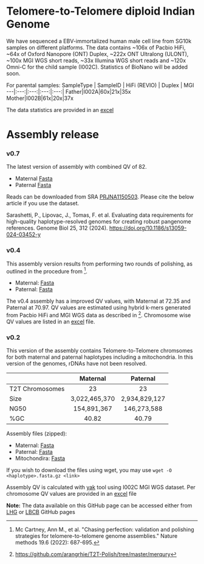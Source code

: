 # Telomere-to-Telomere diploid Indian Genome 
We have sequenced a EBV-immortalized human male cell line from SG10k samples on different platforms. The data contains ~106x of Pacbio HiFi, ~64x of Oxford Nanopore (ONT) Duplex, ~222x ONT Ultralong (ULONT), ~100x MGI WGS short reads, ~33x Illumina WGS short reads and ~120x Omni-C for the child sample (I002C). Statistics of BioNano will be added soon.

For parental samples:
SampleType | SampleID | HiFi (REVIO) | Duplex | MGI
---|:---:|:---:|:---:|:---:|
Father|I002A|60x|21x|35x
Mother|I002B|61x|20x|37x

The data statistics are provided in an [excel](Data/Reads)

# Assembly release

### v0.7
The latest version of assembly with combined QV of 82.
- Maternal [Fasta](https://figshare.com/ndownloader/files/53198075)
- Paternal [Fasta](https://figshare.com/ndownloader/files/53238263) 

Reads can be downloaded from SRA [PRJNA1150503](https://www.ncbi.nlm.nih.gov/bioproject/PRJNA1150503). Please cite the below article if you use the dataset.

Sarashetti, P., Lipovac, J., Tomas, F. et al. Evaluating data requirements for high-quality haplotype-resolved genomes for creating robust pangenome references. Genome Biol 25, 312 (2024). https://doi.org/10.1186/s13059-024-03452-y
### v0.4

This assembly version results from performing two rounds of polishing, as outlined in the procedure from [^1].
- Maternal: [Fasta](https://figshare.com/ndownloader/files/46211781?private_link=56295c4b2905cef7187f) 
- Paternal: [Fasta](https://figshare.com/ndownloader/files/46211697?private_link=c8a5045cd96979c86939) 

The v0.4 assembly has a improved QV values, with Maternal at 72.35 and Paternal at 70.97. QV values are estimated using hybrid k-mers generated from Pacbio HiFi and MGI WGS data as described in [^2]. Chromosome wise QV values are listed in an [excel](Data/Assembly) file. 

### v0.2

This version of the assembly contains Telomere-to-Telomere chromsomes for both maternal and paternal haplotypes including a mitochondria. In this version of the genomes, rDNAs have not been resolved. 

 &nbsp;|Maternal|Paternal
---|:---:|:---:
T2T Chromosomes|23|23
Size|3,022,465,370|2,934,829,127
NG50|154,891,367|146,273,588
%GC|40.82|40.79

Assembly files (zipped): 
- Maternal: [Fasta](https://figshare.com/ndownloader/files/44506250) 
- Paternal: [Fasta](https://figshare.com/ndownloader/files/44506241) 
- Mitochondira: [Fasta](https://figshare.com/ndownloader/files/44506232) 

If you wish to download the files using wget, you may use `wget -O <haplotype>.fasta.gz <link>`

Assembly QV is calculated with [yak](https://github.com/lh3/yak) tool using I002C MGI WGS dataset. Per chromosome QV values are provided in an [excel](Data/Assembly) file

**Note:** The data available on this GitHub page can be accessed either from [LHG](https://github.com/LHG-GG/I002C) or [LBCB](https://github.com/lbcb-sci/I002C) GitHub pages

[^1]: Mc Cartney, Ann M., et al. "Chasing perfection: validation and polishing strategies for telomere-to-telomere genome assemblies." Nature methods 19.6 (2022): 687-695.
[^2]: https://github.com/arangrhie/T2T-Polish/tree/master/merqury
